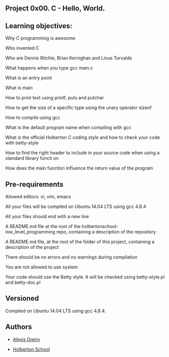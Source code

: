 ## Project 0x00. C - Hello, World.


## Learning objectives:

Why C programming is awesome

Who invented C

Who are Dennis Ritchie, Brian Kernighan and Linus Torvalds

What happens when you type gcc main.c

What is an entry point

What is main

How to print text using printf, puts and putchar

How to get the size of a specific type using the unary operator sizeof

How to compile using gcc

What is the default program name when compiling with gcc

What is the official Holberton C coding style and how to check your code with betty-style

How to find the right header to include in your source code when using a standard library functi
on

How does the main function influence the return value of the program



## Pre-requirements 


Allowed editors: vi, vim, emacs

All your files will be compiled on Ubuntu 14.04 LTS using gcc 4.8.4

All your files should end with a new line

A README.md file at the root of the holbertonschool-low_level_programming repo, containing a description of the repository

A README.md file, at the root of the folder of this project, containing a description of the project

There should be no errors and no warnings during compilation

You are not allowed to use system

Your code should use the Betty style. It will be checked using betty-style.pl and betty-doc.pl


## Versioned 

Compiled on Ubuntu 14.04 LTS using gcc 4.8.4.


## Authors 
- [Alexis Oreiro](https://github.com/alexoreiro)

- [Holberton School](https://www.holbertonschool.com/uy)
